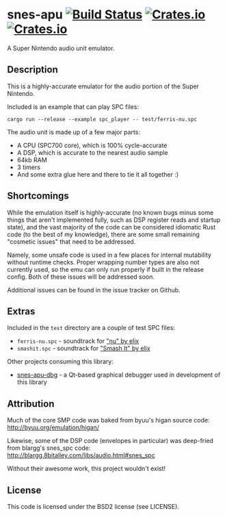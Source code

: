 # snes-apu [![Build Status](https://travis-ci.org/emu-rs/snes-apu.svg)](https://travis-ci.org/emu-rs/snes-apu) [![Crates.io](https://img.shields.io/crates/v/snes-apu.svg)](https://crates.io/crates/snes-apu) [![Crates.io](https://img.shields.io/crates/l/emu.svg)](https://github.com/emu-rs/snes-apu/blob/master/LICENSE)
A Super Nintendo audio unit emulator.

## Description
This is a highly-accurate emulator for the audio portion of the Super Nintendo.

Included is an example that can play SPC files:

`cargo run --release --example spc_player -- test/ferris-nu.spc`

The audio unit is made up of a few major parts:
- A CPU (SPC700 core), which is 100% cycle-accurate
- A DSP, which is accurate to the nearest audio sample
- 64kb RAM
- 3 timers
- And some extra glue here and there to tie it all together :)

## Shortcomings
While the emulation itself is highly-accurate (no known bugs minus some things that aren't implemented fully, such as DSP register reads
and startup state), and the vast majority of the code can be considered idiomatic Rust code (to the best of my knowledge), there are some
small remaining "cosmetic issues" that need to be addressed.

Namely, some unsafe code is used in a few places for internal mutability without runtime checks. Proper wrapping number types are also not
currently used, so the emu can only run properly if built in the release config. Both of these issues will be addressed soon.

Additional issues can be found in the issue tracker on Github.

## Extras
Included in the `test` directory are a couple of test SPC files:
- `ferris-nu.spc` - soundtrack for ["nu" by elix](https://www.youtube.com/watch?v=wi-NxM1EaXM)
- `smashit.spc` - soundtrack for ["Smash It" by elix](https://www.youtube.com/watch?v=di_MnKNDfm0)

Other projects consuming this library:
- [snes-apu-dbg](https://github.com/yupferris/snes-apu-dbg) - a Qt-based graphical debugger used in development of this library

## Attribution
Much of the core SMP code was baked from byuu's higan source code: http://byuu.org/emulation/higan/

Likewise, some of the DSP code (envelopes in particular) was deep-fried from blargg's snes_spc code: http://blargg.8bitalley.com/libs/audio.html#snes_spc

Without their awesome work, this project wouldn't exist!

## License
This code is licensed under the BSD2 license (see LICENSE).
